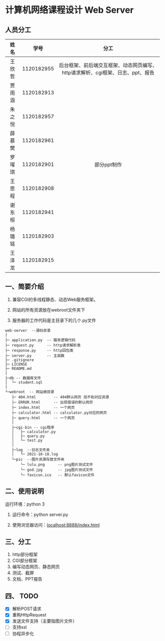 # 计算机网络课程设计 Web Server

## 人员分工

|姓名|学号|分工|
|:---:|:---:|:---:|
| 王欣哲 | 1120182955 | 后台框架、前后端交互框架、动态网页编写、http请求解析、cgi框架、日志、ppt、报告 | |
|贾雨涵|1120182913| |
|朱之悦|1120182957| |
|薛慕樊|1120182961| |
|罗瑆琪|1120182901| 部分ppt制作 | 
|王思程|1120182908| |
|谢东桓|1120182941| |
|杨璐铭|1120182903| |
|王泽龙|1120182915| |

## 一、简要介绍

1. 兼容CGI的多线程静态、动态Web服务框架。

2. 网站的所有资源放在webroot文件夹下

3. 服务器的工作代码是主目录下的几个.py文件

```
web-server  --源码目录
|
├─ application.py  -- 服务逻辑代码
├─ request.py      -- http请求解析类
├─ response.py     -- http回包类
├─ server.py       -- 主函数
├─ .gitignore
├─ LICENSE
├─ README.md
|
├─db -- 数据库文件
│  └─ student.sql
|
└─webroot  -- 网站根目录
   ├─ 404.html        -- 404默认网页 找不到对应资源
   ├─ ERROR.html      -- 出现错误的默认网页
   ├─ index.html      -- 一个网页
   ├─ calculator.html -- calculator.py对应的网页
   ├─ query.html      -- 一个网页
   │  
   ├─cgi-bin -- cgi程序
   │   ├─ calculator.py
   │   ├─ query.py
   │   └─ test.py
   │      
   ├─log  --日志文件夹
   │   └─ 2021-10-18.log
   └─pic  --图片资源存放文件夹
       └─ lulu.png 		-- png图片测试文件
       └─ god.jpg  		-- jpg图片测试文件
       └─ favicon.ico 	-- 默认favicon文件
```

## 二、使用说明

运行环境：python 3

1. 运行命令：python server.py

2. 使用浏览器访问：[localhost:8888/index.html](localhost:8888/index.html)

## 三、分工

1. http部分框架
2. CGI部分框架
3. 编写动态网页、静态网页
4. 测试、截屏
5. 文档、PPT报告

## 四、 TODO

* [x] 解析POST请求
* [x] 重构HttpRequest
* [x] 发送文件支持（主要指图片文件）
* [ ] 支持ssl
* [ ] 协程异步化
